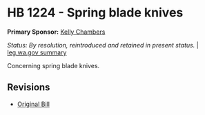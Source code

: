 # HB 1224 - Spring blade knives
**Primary Sponsor:** [Kelly Chambers](/person/leg/chambers_ke.md)

*Status: By resolution, reintroduced and retained in present status.* | [leg.wa.gov summary](https://app.leg.wa.gov/billsummary?BillNumber=1224&Year=2021)

Concerning spring blade knives.

## Revisions
* [Original Bill](1/)